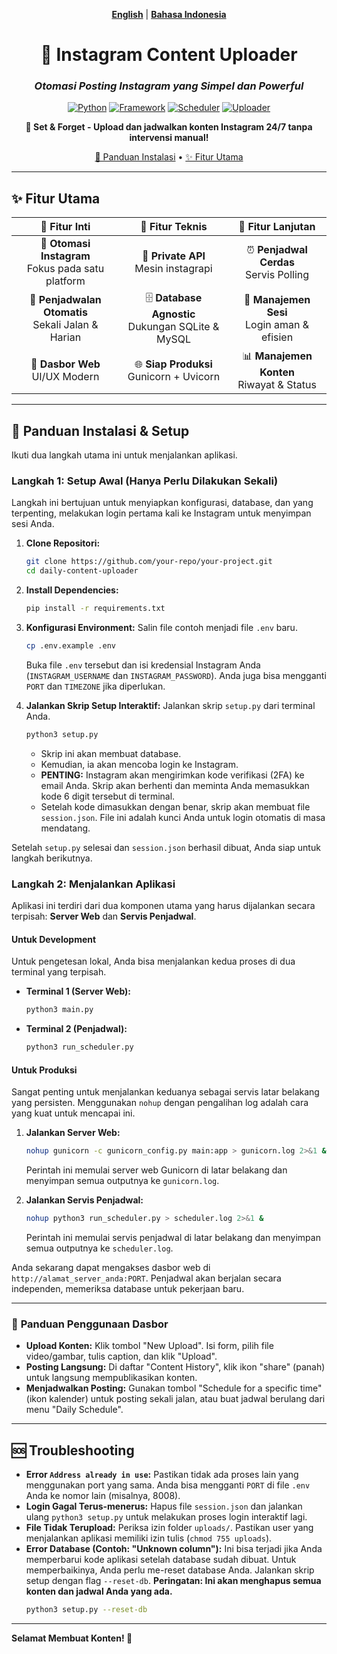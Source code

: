 <div align="center">

[**English**](./README.md) | [**Bahasa Indonesia**](#)

# 🚀 Instagram Content Uploader

### *Otomasi Posting Instagram yang Simpel dan Powerful*

[![Python](https://img.shields.io/badge/Python-3.9+-blue.svg?style=for-the-badge&logo=python&logoColor=white)](https://python.org)
[![Framework](https://img.shields.io/badge/FastAPI-0.116+-green.svg?style=for-the-badge&logo=fastapi)](https://fastapi.tiangolo.com)
[![Scheduler](https://img.shields.io/badge/Scheduler-APScheduler-blueviolet.svg?style=for-the-badge)](https://apscheduler.readthedocs.io)
[![Uploader](https://img.shields.io/badge/Engine-instagrapi-purple.svg?style=for-the-badge)](https://github.com/subzeroid/instagrapi)

**🎯 Set & Forget - Upload dan jadwalkan konten Instagram 24/7 tanpa intervensi manual!**

[🚀 Panduan Instalasi](#-panduan-instalasi--setup) • [✨ Fitur Utama](#-fitur-utama)

---

</div>

## ✨ **Fitur Utama**

<div align="center">

| 🎯 **Fitur Inti** | 🔧 **Fitur Teknis** | 🚀 **Fitur Lanjutan** |
|:---:|:---:|:---:|
| 📱 **Otomasi Instagram**<br/>Fokus pada satu platform | 🤖 **Private API**<br/>Mesin instagrapi | ⏰ **Penjadwal Cerdas**<br/>Servis Polling |
| 📅 **Penjadwalan Otomatis**<br/>Sekali Jalan & Harian | 🗄️ **Database Agnostic**<br/>Dukungan SQLite & MySQL | 🔐 **Manajemen Sesi**<br/>Login aman & efisien |
| 🎨 **Dasbor Web**<br/>UI/UX Modern | 🌐 **Siap Produksi**<br/>Gunicorn + Uvicorn | 📊 **Manajemen Konten**<br/>Riwayat & Status |

</div>

---

## 🚀 **Panduan Instalasi & Setup**

Ikuti dua langkah utama ini untuk menjalankan aplikasi.

### **Langkah 1: Setup Awal (Hanya Perlu Dilakukan Sekali)**

Langkah ini bertujuan untuk menyiapkan konfigurasi, database, dan yang terpenting, melakukan login pertama kali ke Instagram untuk menyimpan sesi Anda.

1.  **Clone Repositori:**
    ```bash
    git clone https://github.com/your-repo/your-project.git
    cd daily-content-uploader
    ```

2.  **Install Dependencies:**
    ```bash
    pip install -r requirements.txt
    ```

3.  **Konfigurasi Environment:** Salin file contoh menjadi file `.env` baru.
    ```bash
    cp .env.example .env
    ```
    Buka file `.env` tersebut dan isi kredensial Instagram Anda (`INSTAGRAM_USERNAME` dan `INSTAGRAM_PASSWORD`). Anda juga bisa mengganti `PORT` dan `TIMEZONE` jika diperlukan.

4.  **Jalankan Skrip Setup Interaktif:** Jalankan skrip `setup.py` dari terminal Anda.
    ```bash
    python3 setup.py
    ```
    - Skrip ini akan membuat database.
    - Kemudian, ia akan mencoba login ke Instagram.
    - **PENTING:** Instagram akan mengirimkan kode verifikasi (2FA) ke email Anda. Skrip akan berhenti dan meminta Anda memasukkan kode 6 digit tersebut di terminal.
    - Setelah kode dimasukkan dengan benar, skrip akan membuat file `session.json`. File ini adalah kunci Anda untuk login otomatis di masa mendatang.

Setelah `setup.py` selesai dan `session.json` berhasil dibuat, Anda siap untuk langkah berikutnya.

### **Langkah 2: Menjalankan Aplikasi**

Aplikasi ini terdiri dari dua komponen utama yang harus dijalankan secara terpisah: **Server Web** dan **Servis Penjadwal**.

#### **Untuk Development**
Untuk pengetesan lokal, Anda bisa menjalankan kedua proses di dua terminal yang terpisah.
-   **Terminal 1 (Server Web):**
    ```bash
    python3 main.py
    ```
-   **Terminal 2 (Penjadwal):**
    ```bash
    python3 run_scheduler.py
    ```

#### **Untuk Produksi**
Sangat penting untuk menjalankan keduanya sebagai servis latar belakang yang persisten. Menggunakan `nohup` dengan pengalihan log adalah cara yang kuat untuk mencapai ini.

1.  **Jalankan Server Web:**
    ```bash
    nohup gunicorn -c gunicorn_config.py main:app > gunicorn.log 2>&1 &
    ```
    Perintah ini memulai server web Gunicorn di latar belakang dan menyimpan semua outputnya ke `gunicorn.log`.

2.  **Jalankan Servis Penjadwal:**
    ```bash
    nohup python3 run_scheduler.py > scheduler.log 2>&1 &
    ```
    Perintah ini memulai servis penjadwal di latar belakang dan menyimpan semua outputnya ke `scheduler.log`.

Anda sekarang dapat mengakses dasbor web di `http://alamat_server_anda:PORT`. Penjadwal akan berjalan secara independen, memeriksa database untuk pekerjaan baru.

---

### 📖 **Panduan Penggunaan Dasbor**

-   **Upload Konten:** Klik tombol "New Upload". Isi form, pilih file video/gambar, tulis caption, dan klik "Upload".
-   **Posting Langsung:** Di daftar "Content History", klik ikon "share" (panah) untuk langsung mempublikasikan konten.
-   **Menjadwalkan Posting:** Gunakan tombol "Schedule for a specific time" (ikon kalender) untuk posting sekali jalan, atau buat jadwal berulang dari menu "Daily Schedule".

---

## 🆘 **Troubleshooting**

*   **Error `Address already in use`:** Pastikan tidak ada proses lain yang menggunakan port yang sama. Anda bisa mengganti `PORT` di file `.env` Anda ke nomor lain (misalnya, 8008).
*   **Login Gagal Terus-menerus:** Hapus file `session.json` dan jalankan ulang `python3 setup.py` untuk melakukan proses login interaktif lagi.
*   **File Tidak Terupload:** Periksa izin folder `uploads/`. Pastikan user yang menjalankan aplikasi memiliki izin tulis (`chmod 755 uploads`).
*   **Error Database (Contoh: "Unknown column"):** Ini bisa terjadi jika Anda memperbarui kode aplikasi setelah database sudah dibuat. Untuk memperbaikinya, Anda perlu me-reset database Anda. Jalankan skrip setup dengan flag `--reset-db`. **Peringatan: Ini akan menghapus semua konten dan jadwal Anda yang ada.**
    ```bash
    python3 setup.py --reset-db
    ```

---

**Selamat Membuat Konten! 🎉**

